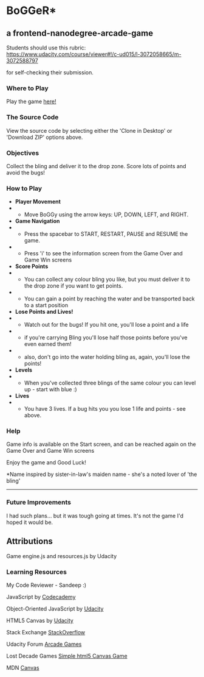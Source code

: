 # BoGGeR\*
## a frontend-nanodegree-arcade-game

Students should use this rubric: https://www.udacity.com/course/viewer#!/c-ud015/l-3072058665/m-3072588797

for self-checking their submission.

### Where to Play
Play the game [here!](http://cajoue.github.io/frontend-nanodegree-arcade-game/)

### The Source Code
View the source code by selecting either the 'Clone in Desktop' or 'Download ZIP' options above.

### Objectives

Collect the bling and deliver it to the drop zone. Score lots of points and avoid the bugs!

### How to Play

- **Player Movement**
- - Move BoGGy using the arrow keys: UP, DOWN, LEFT, and RIGHT.
- **Game Navigation**
- - Press the spacebar to START, RESTART, PAUSE and RESUME the game.
- - Press 'i' to see the information screen from the Game Over and Game Win screens
- **Score Points**
- - You can collect any colour bling you like, but you must deliver it to the drop zone if you want to get points.
- - You can gain a point by reaching the water and be transported back to a start position
- **Lose Points and Lives!**
- - Watch out for the bugs! If you hit one, you'll lose a point and a life
- - if you're carrying Bling you'll lose half those points before you've even earned them!
- - also, don't go into the water holding bling as, again, you'll lose the points!
- **Levels**
- - When you've collected three blings of the same colour you can level up - start with blue :)
- **Lives**
- - You have 3 lives. If a bug hits you you lose 1 life and points - see above.

### Help
Game info is available on the Start screen, and can be reached again on the Game Over and Game Win screens

Enjoy the game and Good Luck!

\*Name inspired by sister-in-law's maiden name - she's a noted lover of 'the bling'
_____

### Future Improvements

I had such plans... but it was tough going at times. It's not the game I'd hoped it would be.

## Attributions

Game engine.js and resources.js by Udacity

### Learning Resources

My Code Reviewer - Sandeep :)

JavaScript by
[Codecademy](https://www.codecademy.com/learn/javascript)

Object-Oriented JavaScript by [Udacity](https://www.udacity.com/course/object-oriented-javascript--ud015)

HTML5 Canvas by [Udacity](https://www.udacity.com/course/html5-canvas--ud292)

Stack Exchange [StackOverflow](http://stackoverflow.com/tags/javascript/info)

Udacity Forum
[Arcade Games](https://discussions.udacity.com/t/share-your-arcade-game/27016)

Lost Decade Games
[Simple html5 Canvas Game](
http://www.lostdecadegames.com/how-to-make-a-simple-html5-canvas-game/)

MDN
[Canvas](https://developer.mozilla.org/en-US/docs/Web/API/CanvasRenderingContext2D)
